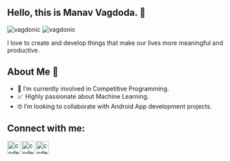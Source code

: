 
## Hello, this is Manav Vagdoda. 👋

<p align="left"> 
	<img src="https://komarev.com/ghpvc/?username=vagdonic" alt="vagdonic" /> 
	<img src="https://badges.pufler.dev/repos/vagdonic" alt="vagdonic" /> 
</p>

I love to create and develop things that make our lives more meaningful and productive.

## About Me 🚀
- 🔭 I’m currently involved in Competitive Programming.
- 📈 Highly passionate about Machine Learning.
- 🤓 I’m looking to collaborate with Android App development projects.

## Connect with me:

[<img align="left" alt="codeSTACKr | LinkedIn" width="30px" src="https://cdn.jsdelivr.net/npm/simple-icons@v3/icons/linkedin.svg" />](https://www.linkedin.com/in/vagdonic/)
[<img align="left" alt="codeSTACKr | Instagram" width="30px" src="https://cdn.jsdelivr.net/npm/simple-icons@v3/icons/instagram.svg" />](https://www.instagram.com/manav.vagdoda/)
[<img align="left" alt="codeSTACKr | Gmail" width="30px" src="https://cdn.jsdelivr.net/npm/simple-icons@v3/icons/gmail.svg" />](mailto:180320107529.ce.manavvg@gmail.com)

